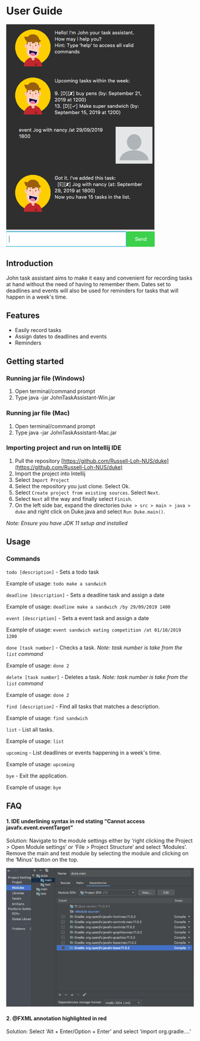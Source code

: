 # User Guide

![Image of John task assistant](Ui.png)

## Introduction
John task assistant aims to make it easy and convenient for recording tasks at hand without the need of having to remember them. Dates set to deadlines and events will also be used
for reminders for tasks that will happen in a week's time.

## Features

* Easily record tasks
* Assign dates to deadlines and events
* Reminders

## Getting started

### Running jar file (Windows)
1. Open terminal/command prompt
2. Type java -jar JohnTaskAssistant-Win.jar

### Running jar file (Mac)
1. Open terminal/command prompt
2. Type java -jar JohnTaskAssistant-Mac.jar

### Importing project and run on Intellij IDE
1. Pull the repository [https://github.com/Russell-Loh-NUS/duke](https://github.com/Russell-Loh-NUS/duke)
2. Import the project into Intellij
  1. Select `Import Project`
  2. Select the repository you just clone. Select Ok.
  3. Select `Create project from existing sources`. Select `Next`.
  4. Select `Next` all the way and finally select `Finish`.
3. On the left side bar, expand the directories `Duke > src > main > java > duke` and right click on Duke.java and select `Run Duke.main()`.

*Note: Ensure you have JDK 11 setup and installed*

## Usage

### Commands

`todo [description]` - Sets a todo task

Example of usage:
`todo make a sandwich`

`deadline [description]` - Sets a deadline task and assign a date

Example of usage:
`deadline make a sandwich /by 29/09/2019 1400`

`event [description]` - Sets a event task and assign a date

Example of usage:
`event sandwich eating competition /at 01/10/2019 1200`

`done [task number]` - Checks a task. *Note: task number is take from the `list` command*

Example of usage:
`done 2`

`delete [task number]` - Deletes a task. *Note: task number is take from the `list` command*

Example of usage:
`done 2`

`find [description]` - Find all tasks that matches a description.

Example of usage:
`find sandwich`

`list` - List all tasks.

Example of usage:
`list`

`upcoming` - List deadlines or events happening in a week's time.

Example of usage:
`upcoming`

`bye` - Exit the application.

Example of usage:
`bye`

## FAQ

#### 1. IDE underlining syntax in red stating “Cannot access javafx.event.eventTarget”

Solution: Navigate to the module settings either by ‘right clicking the Project > Open Module settings’ or ‘File > Project Structure’ and select ‘Modules’. Remove the main and test module by selecting the module and clicking on the ‘Minus’ button on the top.

![Image of John task assistant](Faq1.png)

#### 2. @FXML annotation highlighted in red

Solution: Select ‘Alt + Enter/Option + Enter’ and select ‘import org.gradle….’
